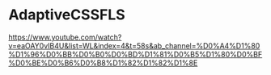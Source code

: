 # AdaptiveCSSFLS
https://www.youtube.com/watch?v=eaOAY0vIB4U&list=WL&index=4&t=58s&ab_channel=%D0%A4%D1%80%D1%96%D0%BB%D0%B0%D0%BD%D1%81%D0%B5%D1%80%D0%BF%D0%BE%D0%B6%D0%B8%D1%82%D1%82%D1%8E
